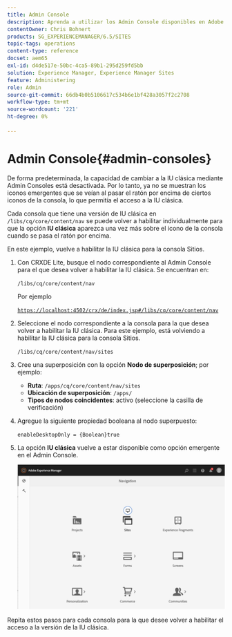 ```yaml
---
title: Admin Console
description: Aprenda a utilizar los Admin Console disponibles en Adobe Experience Manager.
contentOwner: Chris Bohnert
products: SG_EXPERIENCEMANAGER/6.5/SITES
topic-tags: operations
content-type: reference
docset: aem65
exl-id: d4de517e-50bc-4ca5-89b1-295d259fd5bb
solution: Experience Manager, Experience Manager Sites
feature: Administering
role: Admin
source-git-commit: 66db4b0b5106617c534b6e1bf428a3057f2c2708
workflow-type: tm+mt
source-wordcount: '221'
ht-degree: 0%

---
```



# Admin Console{#admin-consoles}

De forma predeterminada, la capacidad de cambiar a la IU clásica mediante Admin Consoles está desactivada. Por lo tanto, ya no se muestran los iconos emergentes que se veían al pasar el ratón por encima de ciertos iconos de la consola, lo que permitía el acceso a la IU clásica.

Cada consola que tiene una versión de IU clásica en `/libs/cq/core/content/nav` se puede volver a habilitar individualmente para que la opción **IU clásica** aparezca una vez más sobre el icono de la consola cuando se pasa el ratón por encima.

En este ejemplo, vuelve a habilitar la IU clásica para la consola Sitios.

1. Con CRXDE Lite, busque el nodo correspondiente al Admin Console para el que desea volver a habilitar la IU clásica. Se encuentran en:

   `/libs/cq/core/content/nav`

   Por ejemplo

   [`https://localhost:4502/crx/de/index.jsp#/libs/cq/core/content/nav`](https://localhost:4502/crx/de/index.jsp#/libs/cq/core/content/nav)

1. Seleccione el nodo correspondiente a la consola para la que desea volver a habilitar la IU clásica. Para este ejemplo, está volviendo a habilitar la IU clásica para la consola Sitios.

   `/libs/cq/core/content/nav/sites`

1. Cree una superposición con la opción **Nodo de superposición**; por ejemplo:

   * **Ruta**: `/apps/cq/core/content/nav/sites`
   * **Ubicación de superposición**: `/apps/`
   * **Tipos de nodos coincidentes**: activo (seleccione la casilla de verificación)

1. Agregue la siguiente propiedad booleana al nodo superpuesto:

   `enableDesktopOnly = {Boolean}true`

1. La opción **IU clásica** vuelve a estar disponible como opción emergente en el Admin Console.

   ![opción de ventana emergente de IU clásica](assets/syui-01-2019-02-27-15-16-55.png)

Repita estos pasos para cada consola para la que desee volver a habilitar el acceso a la versión de la IU clásica.
